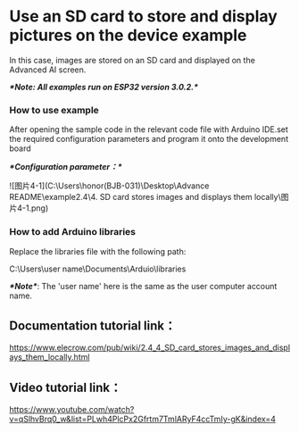 # **Use an SD card to store and display pictures on the device example**

In this case, images are stored on an SD card and displayed on the Advanced AI screen.

***\*Note: All examples run on ESP32 version 3.0.2.\****

 

### **How to use example**

After opening the sample code in the relevant code file with Arduino IDE.set the required configuration parameters and program it onto the development board

***\*Configuration parameter：\****



![图片4-1](C:\Users\honor(BJB-031)\Desktop\Advance README\example2.4\4. SD card stores images and displays them locally\图片4-1.png)



### **How to add Arduino libraries**

Replace the libraries file with the following path:

C:\Users\user name\Documents\Arduio\libraries

 

***\*Note\****: The 'user name' here is the same as the user computer account name.

 

## **Documentation tutorial link**：

https://www.elecrow.com/pub/wiki/2.4_4_SD_card_stores_images_and_displays_them_locally.html

 

## **Video** **tutorial link**：

https://www.youtube.com/watch?v=qSlhvBrq0_w&list=PLwh4PlcPx2Gfrtm7TmlARyF4ccTmIy-gK&index=4

